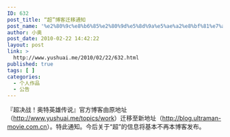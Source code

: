 ```yaml
---
ID: 632
post_title: “超”博客迁移通知
post_name: '%e2%80%9c%e8%b6%85%e2%80%9d%e5%8d%9a%e5%ae%a2%e8%bf%81%e7%a7%bb%e9%80%9a%e7%9f%a5'
author: 小奥
post_date: 2010-02-22 14:42:22
layout: post
link: >
  http://www.yushuai.me/2010/02/22/632.html
published: true
tags: [ ]
categories:
  - 个人作品
  - 公告
---
```

『超决战！奥特英雄传说』官方博客由原地址（<a href="http://www.yushuai.me/topics/work">http://www.yushuai.me/topics/work</a>）迁移至新地址（<a href="http://blog.ultraman-movie.com.cn">http://blog.ultraman-movie.com.cn</a>）。特此通知。今后关于“超”的信息将基本不再本博客发布。
